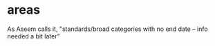 # areas

As Aseem calls it, "standards/broad categories with no end date – info needed a bit later"

